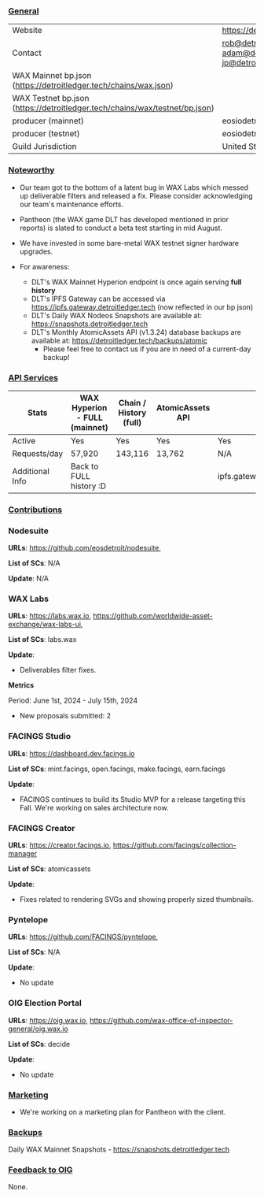 ### <ins>General</ins>

|  |  |
| --- | --- |
| Website | https://detroitledger.tech/ |
| Contact | rob@detroitledger.tech, adam@detroitledger.tech, jp@detroitledger.tech |
| WAX Mainnet bp.json (https://detroitledger.tech/chains/wax.json) | |
| WAX Testnet bp.json (https://detroitledger.tech/chains/wax/testnet/bp.json) |  |
| producer (mainnet) | eosiodetroit |
| producer (testnet) | eosiodetroit |
| Guild Jurisdiction | United States |

### <ins>Noteworthy</ins>

* Our team got to the bottom of a latent bug in WAX Labs which messed up deliverable filters and released a fix. Please consider acknowledging our team's maintenance efforts.
* Pantheon (the WAX game DLT has developed mentioned in prior reports) is slated to conduct a beta test starting in mid August.
* We have invested in some bare-metal WAX testnet signer hardware upgrades.


* For awareness: 
    * DLT's WAX Mainnet Hyperion endpoint is once again serving **full history**
    * DLT's IPFS Gateway can be accessed via https://ipfs.gateway.detroitledger.tech (now reflected in our bp json)
    * DLT's Daily WAX Nodeos Snapshots are available at: https://snapshots.detroitledger.tech 
    * DLT's Monthly AtomicAssets API (v1.3.24) database backups are available at: https://detroitledger.tech/backups/atomic
        * Please feel free to contact us if you are in need of a current-day backup!



### <ins>API Services</ins>


| Stats |WAX Hyperion - FULL (mainnet)| Chain / History (full) | AtomicAssets API | IPFS |
|---------------------|----------------------------------|------------------------|-------------------|-----------------|
| Active|Yes|Yes|Yes|Yes| **
| Requests/day| 57,920 | 143,116 |13,762|N/A|
| Additional Info|Back to FULL history :D| ||ipfs.gateway.detroitledger.tech


### <ins>Contributions</ins>

### Nodesuite

**URLs**: https://github.com/eosdetroit/nodesuite, 

**List of SCs**: N/A

**Update**: 
N/A

### WAX Labs

**URLs**: https://labs.wax.io, https://github.com/worldwide-asset-exchange/wax-labs-ui, 

**List of SCs**: labs.wax

**Update**: 
* Deliverables filter fixes.


**Metrics**

Period: June 1st, 2024 - July 15th, 2024

* New proposals submitted: 2

### FACINGS Studio

**URLs**: https://dashboard.dev.facings.io

**List of SCs**: mint.facings, open.facings, make.facings, earn.facings

**Update**: 
* FACINGS continues to build its Studio MVP for a release targeting this Fall. We're working on sales architecture now.

### FACINGS Creator

**URLs**: https://creator.facings.io, https://github.com/facings/collection-manager

**List of SCs**: atomicassets

**Update**: 
* Fixes related to rendering SVGs and showing properly sized thumbnails.

### Pyntelope

**URLs**: https://github.com/FACINGS/pyntelope, 

**List of SCs**: N/A

**Update**: 
* No update

### OIG Election Portal
**URLs**: https://oig.wax.io, https://github.com/wax-office-of-inspector-general/oig.wax.io

**List of SCs**: decide

**Update**: 
* No update

### <ins>Marketing</ins>
* We're working on a marketing plan for Pantheon with the client.

### <ins>Backups </ins>

Daily WAX Mainnet Snapshots - https://snapshots.detroitledger.tech


### <ins>Feedback to OIG</ins>

None.








